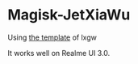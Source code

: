# Magisk-JetXiaWu

Using [the template](https://github.com/lxgw/simple-cjk-font-magisk-module-template) of lxgw

It works well on Realme UI 3.0.
